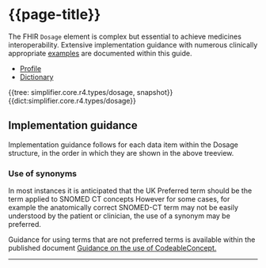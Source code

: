 # {{page-title}}

The FHIR `Dosage` element is complex but essential to achieve medicines interoperability. Extensive implementation guidance with numerous clinically appropriate [examples](Examples?version=current) are documented within this guide.

<!--// start of code snippet -->
<div class="nhsd-!t-margin-bottom-6">
    <ul class="nav nav-tabs" role="tablist">
      <li role="presentation" class="active">
        <a href="#profile-1" role="tab" data-toggle="tab">Profile</a>
      </li>
      <li role="presentation">
        <a href="#dictionary-1" role="tab" data-toggle="tab">Dictionary</a>
      </li>
  </ul>

  <!-- Tab panes -->
  <div class="tab-content snippet">
    <div role="tabpanel" class="tab-pane active" id="profile-1">
      {{tree: simplifier.core.r4.types/dosage, snapshot}}
    </div>
    <div role="tabpanel" class="tab-pane" id="dictionary-1">
        {{dict:simplifier.core.r4.types/dosage}} 
    </div>
  </div>
</div>
<!--// end of code snippet -->

## Implementation guidance

Implementation guidance follows for each data item within the Dosage structure, in the order in which they are shown in the above treeview.

### Use of synonyms

In most instances it is anticipated that the UK Preferred term should be the term applied to SNOMED CT concepts However for some cases, for example the anatomically correct SNOMED-CT term may not be easily understood by the patient or clinician, the use of a synonym may be preferred. 

Guidance for using terms that are not preferred terms is available within the published document [Guidance on the use of CodeableConcept.](https://developer.nhs.uk/apis/gpconnect-1-2-0/pages/accessrecord_structured/guidance-on-the-population-of-codeableconcept.pdf)

---
